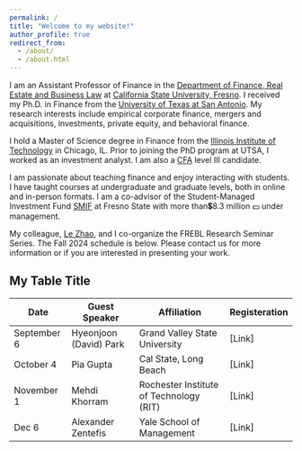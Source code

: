 ```yaml
---
permalink: /
title: "Welcome to my website!"
author_profile: true
redirect_from: 
  - /about/
  - /about.html
---
```


I am an Assistant Professor of Finance in the [Department of Finance, Real Estate and Business Law](https://craig.fresnostate.edu/fbl/index.html) at [California State University, Fresno](https://www.fresnostate.edu/). I received my Ph.D. in Finance from the [University of Texas at San Antonio](https://business.utsa.edu/finance/). My research interests include empirical corporate finance, mergers and acquisitions, investments, private equity, and behavioral finance. 

I hold a Master of Science degree in Finance from the [Illinois Institute of Technology](https://www.iit.edu/) in Chicago, IL. Prior to joining the PhD program at UTSA, I worked as an investment analyst. I am also a [CFA](https://www.cfainstitute.org/) level III candidate.

I am passionate about teaching finance and enjoy interacting with students. I have taught courses at undergraduate and graduate levels, both in online and in-person formats. I am a co-advisor of the Student-Managed Investment Fund [SMIF](https://smifclub369.com/) at Fresno State with more than💲8.3 million 💵 under management. 

My colleague, [Le Zhao](https://www.lezhao.page/), and I co-organize the FREBL Research Seminar Series. The Fall 2024 schedule is below. Please contact us for more information or if you are interested in presenting your work. 

<div class="table-container">
  <h2 class="FREBL Research Seminar Series-Fall 2024 Schedule">My Table Title</h2>
  <table class="styled-table">
    <thead>
      <tr>
        <th>Date</th>
        <th>Guest Speaker</th>
        <th>Affiliation</th>
        <th>Registeration</th>
      </tr>
    </thead>
    <tbody>
      <tr>
        <td>September 6</td>
        <td>Hyeonjoon (David) Park</td>
        <td>Grand Valley State University</td>
        <td>[Link]</td>
      </tr>
      <tr>
        <td>October 4</td>
        <td>Pia Gupta</td>
        <td>Cal State, Long Beach</td>
        <td>[Link]</td>
      </tr>
      <tr>
        <td>November 1</td>
        <td>Mehdi Khorram</td>
        <td>Rochester Institute of Technology (RIT)</td>
        <td>[Link]</td>
      </tr>
      <tr>
        <td>Dec 6</td>
        <td>Alexander Zentefis</td>
        <td>Yale School of Management</td>
        <td>[Link]</td>
      </tr>
    </tbody>
  </table>
</div>
